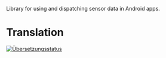 Library for using and dispatching sensor data in Android apps.

# Translation

<a href="https://hosted.weblate.org/engage/sensors2osc/">
<img src="https://hosted.weblate.org/widgets/sensors2osc/-/common-library/287x66-grey.png" alt="Übersetzungsstatus" />
</a>
